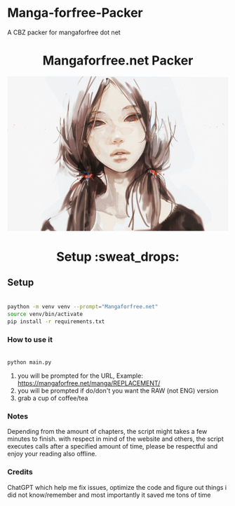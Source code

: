 # Manga-forfree-Packer
A CBZ packer for mangaforfree dot net

<div align="center">
    <h1>Mangaforfree.net Packer</h1>
</div>

<div align="center">

![Preview 1.1](manga.png)

</div>

<div align="center">
    <h1>Setup :sweat_drops:</h1>
</div>

## Setup

  ```zsh
  
  paython -m venv venv --prompt="Mangaforfree.net"
  source venv/bin/activate
  pip install -r requirements.txt
  ```

### How to use it

```zsh

python main.py

```

1) you will be prompted for the URL, Example: https://mangaforfree.net/manga/REPLACEMENT/
2) you will be prompted if do/don't you want the RAW (not ENG) version
3) grab a cup of coffee/tea


### Notes

Depending from the amount of chapters, the script might takes a few minutes to finish. with respect in mind of the website and others, 
the script executes calls after a specified amount of time, please be respectful and enjoy your reading also offline.

### Credits

ChatGPT which help me fix issues, optimize the code and figure out things i did not know/remember and most importantly it saved me tons of time


